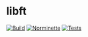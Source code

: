 # libft

[![Build](https://github.com/GabrielVSMachado/libft/actions/workflows/BUILD.yml/badge.svg?branch=master)](https://github.com/GabrielVSMachado/libft/actions/workflows/BUILD.yml)
[![Norminette](https://github.com/GabrielVSMachado/libft/actions/workflows/norminette.yml/badge.svg?branch=master)](https://github.com/GabrielVSMachado/libft/actions/workflows/norminette.yml)
[![Tests](https://github.com/GabrielVSMachado/libft/actions/workflows/test.yml/badge.svg?branch=master)](https://github.com/GabrielVSMachado/libft/actions/workflows/test.yml)
